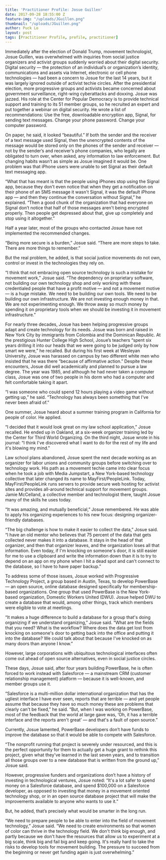 ```yaml
---
title: 'Practitioner Profile: Josue Guillen'
date: 2017-09-28 18:55:00 Z
feature-img: "/uploads/JGuillen.png"
thumbnail: "/uploads/JGuillen.png"
author: Puck Lo
layout: post
tags: [Practitioner Profile, profile, practitioner]
---
```


Immediately after the election of Donald Trump, movement technologist, Josue Guillen, was overwhelmed with inquiries from social justice organizers and activist groups suddenly worried about their digital security. Digital security — the protection of an individual’s or organization’s identity, communications and assets via Internet, electronic or cell phone technologies — had been a concern to Josue for the last 14 years, but it was largely ignored outside of activist techie circles. After the presidential election, more progressive groups and activists became concerned about government surveillance, right-wing cyberattacks and doxxing. Josue was jazzed. His role at the Center for Popular Democracy is to provide technical support and training to its 51 member groups, so he recruited an expert and put together a webinar on digital security. He wrote a list of recommendations: Use the free, downloadable encryption app, Signal, for sending text messages. Change your phone password. Change your computer password.
 
On paper, he said, it looked “beautiful.” If both the sender and the receiver of a text message used Signal, then the unencrypted contents of the message would be stored only on the phones of the sender and receiver — not by the sender’s and receiver’s phone companies, who legally are obligated to turn over, when asked, any information to law enforcement. But changing habits wasn’t as simple as Josue imagined it would be. One problem was that iPhone users were unable to set Signal as their default text messaging app.
 
“What that has meant is that the people using iPhones stop using the Signal app, because they don't even notice that when they get a notification on their phone of an SMS message it wasn't Signal, it was the default iPhone app — and then they continue the conversation without Signal,” he explained. “Then a good chunk of the organization that had everyone on Signal don’t notice that half of those messages aren't being encrypted properly. Then people get depressed about that, give up completely and stop using it altogether.”
 
Half a year later, most of the groups who contacted Josue have not implemented the recommended changes.
 
“Being more secure is a burden,” Josue said. “There are more steps to take. There are more things to remember.”
 
But the real problem, he added, is that social justice movements do not own, control or invest in the technologies they rely on.
 
“I think that not embracing open source technology is such a mistake for movement work,” Josue said. “The dependency on proprietary software, not building our own technology shop and only working with these credentialed people that have a profit motive — and not a movement motive — is a huge mistake. We need to be building our own tools. We need to be building our own infrastructure. We are not investing enough money in that. We are not experimenting enough. We throw away so much money by spending it on proprietary tools when we should be investing it in movement infrastructure.”
 
For nearly three decades, Josue has been helping progressive groups adapt and create technology for its needs. Josue was born and raised in New York City by immigrants from Colombia and the Dominican Republic. At the prestigious Hunter College High School, Josue’s teachers “spent six years drilling it into our heads that we were going to be judged only by how smart we were,” he recalled. But during his first week at Wesleyan University, Josue was harassed on campus by two different white men who insisted that he was there “because of affirmative action.” Despite these encounters, Josue did well academically and planned to pursue a law degree. The year was 1985, and although he had never taken a computer class, Josue was one of two people in his dorm who had a computer and felt comfortable taking it apart.
 
“I was someone who could spend 12 hours playing a video game without getting up,” he said. “Technology has always been something that I've never been afraid of.”
 
One summer, Josue heard about a summer training program in California for people of color. He applied.
 
“I decided that it would look great on my law school application,” Josue recalled. He ended up in Oakland, at a six-week organizer training led by the Center for Third World Organizing. On the third night, Josue wrote in his journal: “I think I've discovered what I want to do for the rest of my life and it's blowing my mind."
 
Law school plans abandoned, Josue spent the next decade working as an organizer for labor unions and community groups before switching over to technology work. His path as a movement techie came into clear focus when he took a job with Media Jumpstart, a New York-based technology collective that later changed its name to MayFirst/PeopleLink. Today,  MayFirst/PeopleLink runs servers to provide secure web hosting for activist sites and provides all-around technical support for movement groups. Jamie McCelland, a collective member and technologist there, taught Josue many of the skills he uses today.
 
“It was amazing, and mutually beneficial,” Josue remembered. He was able to apply his organizing experiences to his new focus: designing organizer-friendly databases.
 
“The big challenge is how to make it easier to collect the data,” Josue said. “I have an old mentor who believes that 75 percent of the data that gets collected never makes it into a database. It stays in the head of that organizer, and then that organizer leaves, and the organization loses all that information. Even today, if I'm knocking on someone's door, it is still easier for me to use a clipboard and write the information down than it is to try to depend on an app on my phone when I hit a dead spot and can't connect to the database, so I have to have paper backup.”
 
To address some of those issues, Josue worked with Progressive Technology Project, a group based in Austin, Texas, to develop PowerBase — an open source, online database designed specifically for membership-based organizations. One group that used PowerBase is the New York-based organization, Domestic Workers United (DWU). Josue helped DWU to create a database that would, among other things, track which members were eligible to vote at meetings.
 
“It makes a huge difference to build a database for a group that's doing organizing if we understand organizing,” Josue said. “What are the fields that you need? What is the workflow? Where does the data get lost from knocking on someone's door to getting back into the office and putting it into the database? We could talk about that because I've knocked on as many doors than anyone I know.”
 
However, large corporations with ubiquitous technological interfaces often come out ahead of open source alternatives, even in social justice circles.
 
These days, Josue said, after four years building PowerBase, he is often forced to work instead with Salesforce — a mainstream CRM (customer relationship management) platform —
because it is well-known, and member groups use it.
 
“Salesforce is a multi-million dollar international organization that has the ugliest interface I have ever seen, reports that are terrible — and yet people assume that because they have so much money these are problems that clearly can't be fixed,” he said. “But, when I was working on PowerBase, most of the feedback that the world at large gave was, ‘Oh, it has a terrible interface and the reports aren't great’ — and that's a fault of open source.”
 
Currently, Josue lamented, PowerBase developers don’t have funds to improve the database so that it would be able to compete with Salesforce.
 
“The nonprofit running that project is severely under resourced, and this is the perfect opportunity for them to actually get a huge grant to rethink this project, given what they've learned in the last seven years, and to transition all those groups over to a new database that is written from the ground up,” Josue said.
 
However, progressive funders and organizations don’t have a history of investing in technological ventures, Josue noted: “It's a lot safer to spend money on a Salesforce database, and spend $100,000 on a Salesforce developer, as opposed to investing that money in a movement oriented technology shop, or in an open source database project that will make the improvements available to anyone who wants to use it.”
 
But, he added, that’s precisely what would be smarter in the long run.
 
“We need to prepare people to be able to enter into the field of movement technology,” Josue said. “We need to create environments so that women of color can thrive in the technology field. We don't think big enough, and partly because we don't have the resources that allow us to experiment at a big scale, think big and fail big and keep going. It's really hard to take the risks to develop tools for movement building. The pressure to succeed from the beginning or never get funding again is just overwhelming.”

